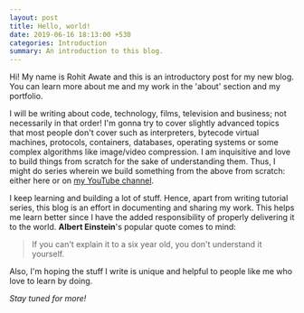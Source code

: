 ```yaml
---
layout: post
title: Hello, world!
date: 2019-06-16 18:13:00 +530
categories: Introduction
summary: An introduction to this blog.
---
```


Hi! My name is Rohit Awate and this is an introductory post for my new blog. You can learn more about me and my work in the 'about' section and my portfolio.

I will be writing about code, technology, films, television and business; not necessarily in that order! I'm gonna try to cover slightly advanced topics that most people don't cover such as interpreters, bytecode virtual machines, protocols, containers, databases, operating systems or some complex algorithms like image/video compression. I am inquisitive and love to build things from scratch for the sake of understanding them. Thus, I might do series wherein we build something from the above from scratch: either here or on [my YouTube channel](https://www.youtube.com/channel/UCTfwYT5Rb4EIoDGf9kjsjbQ).

I keep learning and building a lot of stuff. Hence, apart from writing tutorial series, this blog is an effort in documenting and sharing my work. This helps me learn better since I have the added responsibility of properly delivering it to the world. **Albert Einstein**'s popular quote comes to mind:

> If you can't explain it to a six year old, you don't understand it yourself.

Also, I'm hoping the stuff I write is unique and helpful to people like me who love to learn by doing.

_Stay tuned for more!_